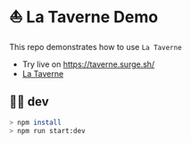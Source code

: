 # ⛵ La Taverne Demo

This repo demonstrates how to use `La Taverne`

- Try live on <https://taverne.surge.sh/>
- [La Taverne](https://github.com/uralys/taverne)

## 🧑‍🚀 dev

```sh
> npm install
> npm run start:dev
```
